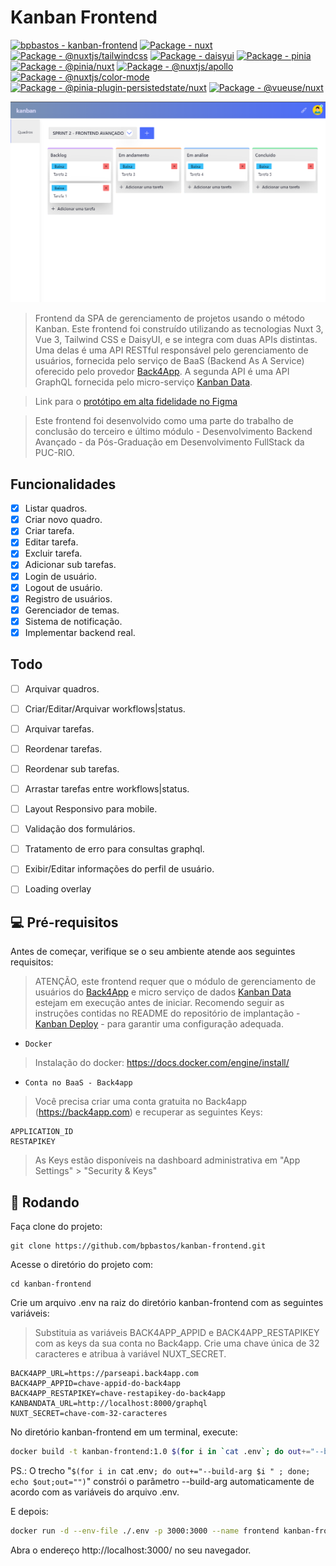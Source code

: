 # Kanban  Frontend 

[![bpbastos - kanban-frontend](https://img.shields.io/static/v1?label=bpbastos&message=kanban-frontend&color=blue&logo=github)](https://github.com/bpbastos/kanban-frontend "Go to GitHub repo")
[![Package - nuxt](https://img.shields.io/github/package-json/dependency-version/bpbastos/kanban-frontend/nuxt?color=blue)](https://www.npmjs.com/package/nuxt)
[![Package - @nuxtjs/tailwindcss](https://img.shields.io/github/package-json/dependency-version/bpbastos/kanban-frontend/@nuxtjs/tailwindcss?color=blue)](https://www.npmjs.com/package/@nuxtjs/tailwindcss)
[![Package - daisyui](https://img.shields.io/github/package-json/dependency-version/bpbastos/kanban-frontend/daisyui?color=blue)](https://www.npmjs.com/package/daisyui)
[![Package - pinia](https://img.shields.io/github/package-json/dependency-version/bpbastos/kanban-frontend/pinia?color=blue)](https://www.npmjs.com/package/pinia)
[![Package - @pinia/nuxt](https://img.shields.io/github/package-json/dependency-version/bpbastos/kanban-frontend/@pinia/nuxt?color=blue)](https://www.npmjs.com/package/@pinia/nuxt)
[![Package - @nuxtjs/apollo](https://img.shields.io/github/package-json/dependency-version/bpbastos/kanban-frontend/@nuxtjs/apollo?color=blue)](https://www.npmjs.com/package/@nuxtjs/apollo)
[![Package - @nuxtjs/color-mode](https://img.shields.io/github/package-json/dependency-version/bpbastos/kanban-frontend/@nuxtjs/color-mode?color=blue)](https://www.npmjs.com/package/@nuxtjs/color-mode)
[![Package - @pinia-plugin-persistedstate/nuxt](https://img.shields.io/github/package-json/dependency-version/bpbastos/kanban-frontend/@pinia-plugin-persistedstate/nuxt?color=blue)](https://www.npmjs.com/package/@pinia-plugin-persistedstate/nuxt)
[![Package - @vueuse/nuxt](https://img.shields.io/github/package-json/dependency-version/bpbastos/kanban-frontend/@vueuse/nuxt?color=blue)](https://www.npmjs.com/package/@vueuse/nuxt)

<img src="screenshot/board.png" alt="Tela principal">

> Frontend da SPA de gerenciamento de projetos usando o método Kanban. Este frontend foi construído utilizando as tecnologias Nuxt 3, Vue 3, Tailwind CSS e DaisyUI, e se integra com duas APIs distintas. Uma delas é uma API RESTful responsável pelo gerenciamento de usuários, fornecida pelo serviço de BaaS (Backend As A Service) oferecido pelo provedor [Back4App](https://www.back4app.com/). A segunda API é uma API GraphQL fornecida pelo micro-serviço [Kanban Data](https://github.com/bpbastos/kanban-data).

> Link para o [protótipo em alta fidelidade no Figma](https://www.figma.com/file/H1MaexkrCc6AknLQi43HqE/Kanban-App?type=design&node-id=0%3A1&mode=design&t=wljF02F4Yds8ZjUA-1)

> Este frontend foi desenvolvido como uma parte do trabalho de conclusão do terceiro e último módulo - Desenvolvimento Backend Avançado - da Pós-Graduação em Desenvolvimento FullStack da PUC-RIO. 


## Funcionalidades

- [x] Listar quadros.
- [x] Criar novo quadro.
- [x] Criar tarefa.
- [x] Editar tarefa.
- [x] Excluir tarefa.
- [x] Adicionar sub tarefas.
- [x] Login de usuário.
- [x] Logout de usuário.
- [x] Registro de usuários.
- [x] Gerenciador de temas.
- [x] Sistema de notificação.
- [x] Implementar backend real.
      
## Todo

- [ ] Arquivar quadros.
- [ ] Criar/Editar/Arquivar workflows|status.
- [ ] Arquivar tarefas.
- [ ] Reordenar tarefas.
- [ ] Reordenar sub tarefas.
- [ ] Arrastar tarefas entre workflows|status.
- [ ] Layout Responsivo para mobile.
- [ ] Validação dos formulários.
- [ ] Tratamento de erro para consultas graphql.
- [ ] Exibir/Editar informações do perfil de usuário.
- [ ] Loading overlay


## 💻 Pré-requisitos

Antes de começar, verifique se o seu ambiente atende aos seguintes requisitos:

> ATENÇÃO, este frontend requer que o módulo de gerenciamento de usuários do [Back4App](https://www.back4app.com/) e micro serviço de dados [Kanban Data](https://github.com/bpbastos/kanban-data) estejam em execução antes de iniciar. Recomendo seguir as instruções contidas no README do repositório de implantação - [Kanban Deploy](https://github.com/bpbastos/kanban-deploy) - para garantir uma configuração adequada.

* `Docker`

> Instalação do docker: https://docs.docker.com/engine/install/

* `Conta no BaaS - Back4app`

> Você precisa criar uma conta gratuita no Back4app (https://back4app.com) e recuperar as seguintes Keys:

```
APPLICATION_ID
RESTAPIKEY
```

> As Keys estão disponíveis na dashboard administrativa em "App Settings" > "Security & Keys"

## 🚀 Rodando

Faça clone do projeto:
```
git clone https://github.com/bpbastos/kanban-frontend.git
```

Acesse o diretório do projeto com:
```
cd kanban-frontend
```

Crie um arquivo .env na raiz do diretório kanban-frontend com as seguintes variáveis:

> Substituia as variáveis BACK4APP_APPID e BACK4APP_RESTAPIKEY com as keys da sua conta no Back4app. 
> Crie uma chave única de 32 caracteres e atribua à variável NUXT_SECRET.

```env
BACK4APP_URL=https://parseapi.back4app.com
BACK4APP_APPID=chave-appid-do-back4app
BACK4APP_RESTAPIKEY=chave-restapikey-do-back4app
KANBANDATA_URL=http://localhost:8000/graphql
NUXT_SECRET=chave-com-32-caracteres
```

No diretório kanban-frontend em um terminal, execute:
```sh
docker build -t kanban-frontend:1.0 $(for i in `cat .env`; do out+="--build-arg $i " ; done; echo $out;out="") .
```
PS.: O trecho "`$(for i in `cat .env`; do out+="--build-arg $i " ; done; echo $out;out="")`" constrói o parâmetro --build-arg automaticamente de acordo com as variáveis do arquivo .env.

E depois:
```sh
docker run -d --env-file ./.env -p 3000:3000 --name frontend kanban-frontend:1.0 
```

Abra o endereço http://localhost:3000/ no seu navegador.
